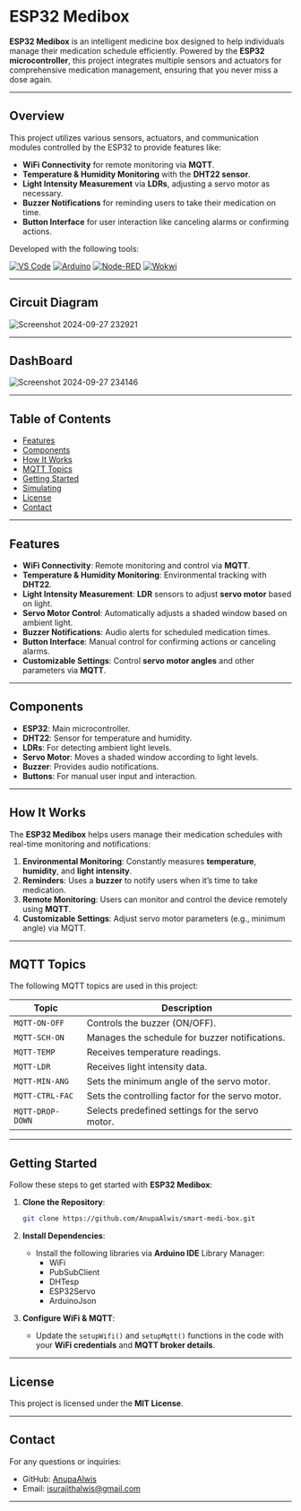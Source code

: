 # ESP32 Medibox 

**ESP32 Medibox** is an intelligent medicine box designed to help individuals manage their medication schedule efficiently. Powered by the **ESP32 microcontroller**, this project integrates multiple sensors and actuators for comprehensive medication management, ensuring that you never miss a dose again.

---

## Overview

This project utilizes various sensors, actuators, and communication modules controlled by the ESP32 to provide features like:

- **WiFi Connectivity** for remote monitoring via **MQTT**.
- **Temperature & Humidity Monitoring** with the **DHT22 sensor**.
- **Light Intensity Measurement** via **LDRs**, adjusting a servo motor as necessary.
- **Buzzer Notifications** for reminding users to take their medication on time.
- **Button Interface** for user interaction like canceling alarms or confirming actions.

Developed with the following tools:

[![VS Code](https://img.shields.io/badge/Editor-VS%20Code-blue.svg)](https://code.visualstudio.com/)
[![Arduino](https://img.shields.io/badge/Platform-Arduino-blue.svg)](https://www.arduino.cc/)
[![Node-RED](https://img.shields.io/badge/Tool-Node--RED-red.svg)](https://nodered.org/)
[![Wokwi](https://img.shields.io/badge/Simulation-Wokwi-green.svg)](https://wokwi.com/)

---


## Circuit Diagram

![Screenshot 2024-09-27 232921](https://github.com/user-attachments/assets/aa21ed51-3454-45a1-acfe-1733a0d69fda)


---

## DashBoard

![Screenshot 2024-09-27 234146](https://github.com/user-attachments/assets/1b74c568-cb0b-419a-8ddf-2d911265947c)

---

## Table of Contents

- [Features](#features)
- [Components](#components)
- [How It Works](#how-it-works)
- [MQTT Topics](#mqtt-topics)
- [Getting Started](#getting-started)
- [Simulating](#simulating)
- [License](#license)
- [Contact](#contact)

---

## Features

- **WiFi Connectivity**: Remote monitoring and control via **MQTT**.
- **Temperature & Humidity Monitoring**: Environmental tracking with **DHT22**.
- **Light Intensity Measurement**: **LDR** sensors to adjust **servo motor** based on light.
- **Servo Motor Control**: Automatically adjusts a shaded window based on ambient light.
- **Buzzer Notifications**: Audio alerts for scheduled medication times.
- **Button Interface**: Manual control for confirming actions or canceling alarms.
- **Customizable Settings**: Control **servo motor angles** and other parameters via **MQTT**.

---

## Components

- **ESP32**: Main microcontroller.
- **DHT22**: Sensor for temperature and humidity.
- **LDRs**: For detecting ambient light levels.
- **Servo Motor**: Moves a shaded window according to light levels.
- **Buzzer**: Provides audio notifications.
- **Buttons**: For manual user input and interaction.

---

## How It Works

The **ESP32 Medibox** helps users manage their medication schedules with real-time monitoring and notifications:

1. **Environmental Monitoring**: Constantly measures **temperature**, **humidity**, and **light intensity**.
2. **Reminders**: Uses a **buzzer** to notify users when it’s time to take medication.
3. **Remote Monitoring**: Users can monitor and control the device remotely using **MQTT**.
4. **Customizable Settings**: Adjust servo motor parameters (e.g., minimum angle) via MQTT.

---

## MQTT Topics

The following MQTT topics are used in this project:

| Topic            | Description                                         |
|------------------|-----------------------------------------------------|
| `MQTT-ON-OFF`    | Controls the buzzer (ON/OFF).                       |
| `MQTT-SCH-ON`    | Manages the schedule for buzzer notifications.      |
| `MQTT-TEMP`      | Receives temperature readings.                      |
| `MQTT-LDR`       | Receives light intensity data.                      |
| `MQTT-MIN-ANG`   | Sets the minimum angle of the servo motor.          |
| `MQTT-CTRL-FAC`  | Sets the controlling factor for the servo motor.    |
| `MQTT-DROP-DOWN` | Selects predefined settings for the servo motor.    |

---

## Getting Started

Follow these steps to get started with **ESP32 Medibox**:

1. **Clone the Repository**:
    ```bash
    git clone https://github.com/AnupaAlwis/smart-medi-box.git
    ```

2. **Install Dependencies**:
    - Install the following libraries via **Arduino IDE** Library Manager:
      - WiFi
      - PubSubClient
      - DHTesp
      - ESP32Servo
      - ArduinoJson

3. **Configure WiFi & MQTT**:
    - Update the `setupWifi()` and `setupMqtt()` functions in the code with your **WiFi credentials** and **MQTT broker details**.


---

## License

This project is licensed under the **MIT License**.

---

## Contact

For any questions or inquiries:

- GitHub: [AnupaAlwis](https://github.com/AnupaAlwis)
- Email: isurajithalwis@gmail.com

---



